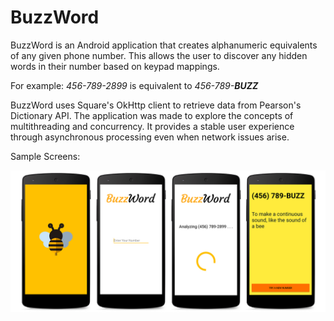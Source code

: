 # BuzzWord
BuzzWord is an Android application that creates alphanumeric equivalents of any given phone number. This allows the user to discover any hidden words in their number based on keypad mappings. 

For example: *456-789-2899* is equivalent to *456-789-**BUZZ***

BuzzWord uses Square's OkHttp client to retrieve data from Pearson's Dictionary API. The application was made to explore the concepts of multithreading and concurrency. It provides a stable user experience through asynchronous processing even when network issues arise.

Sample Screens:

![alt text](https://github.com/nomanshahid/BuzzWord/blob/master/sample.jpg "Sample Screens")
